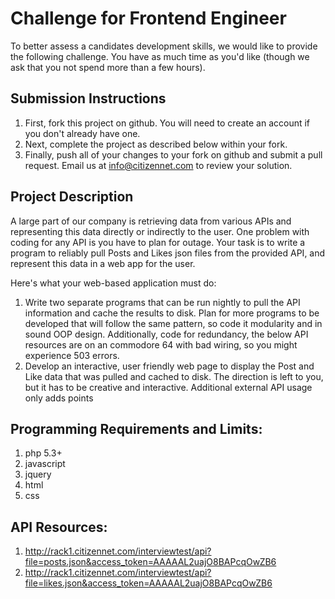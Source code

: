# Challenge for Frontend Engineer
To better assess a candidates development skills, we would like to provide the following challenge.  You have as much time as you'd like (though we ask that you not spend more than a few hours).

## Submission Instructions
1. First, fork this project on github.  You will need to create an account if you don't already have one.
1. Next, complete the project as described below within your fork.
1. Finally, push all of your changes to your fork on github and submit a pull request.  Email us at info@citizennet.com to review your solution.

## Project Description
A large part of our company is retrieving data from various APIs and representing this data directly or indirectly to the user. One problem with coding for any API is you have to plan for outage. Your task is to write a program to reliably pull Posts and Likes json files from the provided API, and represent this data in a web app for the user.

Here's what your web-based application must do:

1. Write two separate programs that can be run nightly to pull the API information and cache the results to disk. Plan for more programs to be developed that will follow the same pattern, so code it modularity and in sound OOP design. Additionally, code for redundancy, the below API resources are on an commodore 64 with bad wiring, so you might experience 503 errors.
1. Develop an interactive, user friendly web page to display the Post and Like data that was pulled and cached to disk. The direction is left to you, but it has to be creative and interactive. Additional external API usage only adds points

## Programming Requirements and Limits:
1. php 5.3+
1. javascript
1. jquery
1. html
1. css

## API Resources:
1. http://rack1.citizennet.com/interviewtest/api?file=posts.json&access_token=AAAAAL2uajO8BAPcqOwZB6
1. http://rack1.citizennet.com/interviewtest/api?file=likes.json&access_token=AAAAAL2uajO8BAPcqOwZB6
